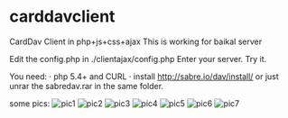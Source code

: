 # carddavclient
CardDav Client in php+js+css+ajax
This is working for baikal server


Edit the config.php in ./clientajax/config.php
Enter your server.
Try it.

You need:
· php 5.4+ and CURL
· install http://sabre.io/dav/install/ or just unrar the sabredav.rar in the same folder.

some pics:
![pic1](https://puu.sh/sdRlY/f70e24e12e.png)
![pic2](https://puu.sh/sdRkn/abf201f2a2.png)
![pic3](https://puu.sh/sdRhG/829a8910bc.png)
![pic4](https://puu.sh/sdRgu/3e80e85d41.png)
![pic5](https://puu.sh/sdRfh/9f45f2dcaa.png)
![pic6](https://puu.sh/sdRcv/a26d6cad55.png)
![pic7](https://puu.sh/sdR9o/d811b05d70.png)




